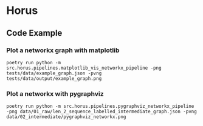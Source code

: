 # Horus

## Code Example

### Plot a networkx graph with matplotlib

```console
poetry run python -m src.horus.pipelines.matplotlib_vis_networkx_pipeline -png tests/data/example_graph.json -pvng tests/data/output/example_graph.png
```

### Plot a networkx with pygraphviz

```console
poetry run python -m src.horus.pipelines.pygraphviz_networkx_pipeline -png data/01_raw/len_2_sequence_labelled_intermediate_graph.json -pvng data/02_intermediate/pygraphviz_networkx.png
```
